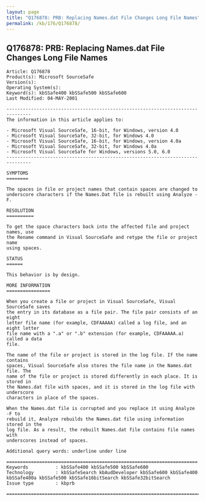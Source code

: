 ```yaml
---
layout: page
title: "Q176878: PRB: Replacing Names.dat File Changes Long File Names"
permalink: /kb/176/Q176878/
---
```


## Q176878: PRB: Replacing Names.dat File Changes Long File Names

	Article: Q176878
	Product(s): Microsoft SourceSafe
	Version(s): 
	Operating System(s): 
	Keyword(s): kbSSafe400 kbSSafe500 kbSSafe600
	Last Modified: 04-MAY-2001
	
	-------------------------------------------------------------------------------
	The information in this article applies to:
	
	- Microsoft Visual SourceSafe, 16-bit, for Windows, version 4.0 
	- Microsoft Visual SourceSafe, 32-bit, for Windows 4.0 
	- Microsoft Visual SourceSafe, 16-bit, for Windows, version 4.0a 
	- Microsoft Visual SourceSafe, 32-bit, for Windows 4.0a 
	- Microsoft Visual SourceSafe for Windows, versions 5.0, 6.0 
	-------------------------------------------------------------------------------
	
	SYMPTOMS
	========
	
	The spaces in file or project names that contain spaces are changed to
	underscore characters if the Names.Dat file is rebuilt using Analyze -F.
	
	RESOLUTION
	==========
	
	To get the space characters back into the affected file and project names, use
	the Rename command in Visual SourceSafe and retype the file or project name
	using spaces.
	
	STATUS
	======
	
	This behavior is by design.
	
	MORE INFORMATION
	================
	
	When you create a file or project in Visual SourceSafe, Visual SourceSafe saves
	the entry in its database as a file pair. The file pair consists of an eight
	letter file name (for example, CDFAAAAA) called a log file, and an eight letter
	file name with a ".a" or ".b" extension (for example, CDFAAAAA.a) called a data
	file.
	
	The name of the file or project is stored in the log file. If the name contains
	spaces, Visual SourceSafe also stores the file name in the Names.dat file. The
	name of the file or project is stored differently in each place. It is stored in
	the Names.dat file with spaces, and it is stored in the log file with underscore
	characters in place of the spaces.
	
	When the Names.dat file is corrupted and you replace it using Analyze -F to
	rebuild it, Analyze rebuilds the Names.dat file using information stored in the
	log file. As a result, the rebuilt Names.dat file contains file names with
	underscores instead of spaces.
	
	Additional query words: underline under line
	
	======================================================================
	Keywords          : kbSSafe400 kbSSafe500 kbSSafe600 
	Technology        : kbSSafeSearch kbAudDeveloper kbSSafe600 kbSSafe400 kbSSafe400a kbSSafe500 kbSSafe16bitSearch kbSSafe32bitSearch
	Issue type        : kbprb
	
	=============================================================================
	
